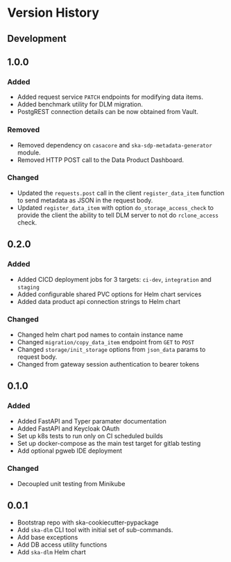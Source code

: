 # Version History

## Development

## 1.0.0

### Added

* Added request service `PATCH` endpoints for modifying data items.
* Added benchmark utility for DLM migration.
* PostgREST connection details can be now obtained from Vault.

### Removed

* Removed dependency on `casacore` and `ska-sdp-metadata-generator` module.
* Removed HTTP POST call to the Data Product Dashboard.

### Changed

* Updated the `requests.post` call in the client `register_data_item` function to send metadata as JSON in the request body.
* Updated `register_data_item` with option `do_storage_access_check` to provide the client the ability to tell DLM server to not do `rclone_access` check.

## 0.2.0

### Added

* Added CICD deployment jobs for 3 targets: `ci-dev`, `integration` and `staging`
* Added configurable shared PVC options for Helm chart services
* Added data product api connection strings to Helm chart

### Changed

* Changed helm chart pod names to contain instance name
* Changed `migration/copy_data_item` endpoint from `GET` to `POST`
* Changed `storage/init_storage` options from `json_data` params to request body.
* Changed from gateway session authentication to bearer tokens

## 0.1.0

### Added

* Added FastAPI and Typer paramater documentation
* Added FastAPI and Keycloak OAuth
* Set up k8s tests to run only on CI scheduled builds
* Set up docker-compose as the main test target for gitlab testing
* Add optional pgweb IDE deployment

### Changed

* Decoupled unit testing from Minikube

## 0.0.1

* Bootstrap repo with ska-cookiecutter-pypackage
* Add `ska-dlm` CLI tool with initial set of sub-commands.
* Add base exceptions
* Add DB access utility functions
* Add `ska-dlm` Helm chart
